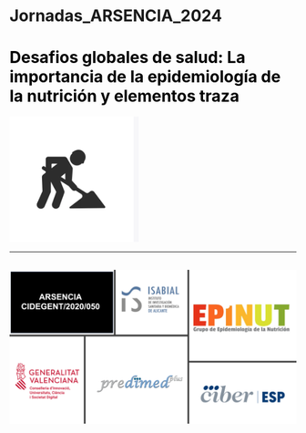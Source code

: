 # Jornadas_ARSENCIA_2024



# <span style="color:black">**Desafios globales de salud: La importancia de la epidemiología de la nutrición y elementos traza**</span> 


<img src="Construction.png" style="zoom:100%;" />



<br/>

---

<br/>

<img src="Logos.png" style="zoom:80%;" />